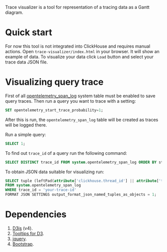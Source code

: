Trace visualizer is a tool for representation of a tracing data as a Gantt diagram.

# Quick start
For now this tool is not integrated into ClickHouse and requires manual actions. Open `trace-visualizer/index.html` in your browser. It will show an example of data. To visualize your data click `Load` button and select your trace data JSON file.

# Visualizing query trace
First of all [opentelemetry_span_log](https://clickhouse.com/docs/en/operations/opentelemetry/) system table must be enabled to save query traces. Then run a query you want to trace with a setting:
```sql
SET opentelemetry_start_trace_probability=1;
```
After this is run, the `opentelemetry_span_log` table will be created as traces will be logged there.

Run a simple query:
```sql
SELECT 1;
```

To find out `trace_id` of a query run the following command:
```sql
SELECT DISTINCT trace_id FROM system.opentelemetry_span_log ORDER BY start_time_us DESC;
```

To obtain JSON data suitable for visualizing run:
```sql
SELECT tuple (leftPad(attribute['clickhouse.thread_id'] || attribute['thread_number'], 10, '0') as thread_id, parent_span_id)::Tuple(thread_id String, parent_span_id UInt64) as group, operation_name, start_time_us, finish_time_us, sipHash64(operation_name) as color, attribute
FROM system.opentelemetry_span_log
WHERE trace_id = 'your-trace-id'
FORMAT JSON SETTINGS output_format_json_named_tuples_as_objects = 1;
```

# Dependencies
  1. [D3js](https://github.com/d3/d3) (v4).
  2. [Tooltips for D3](https://github.com/caged/d3-tip).
  3. [jquery](https://github.com/jquery/jquery).
  4. [Bootstrap](https://github.com/twbs/bootstrap).

